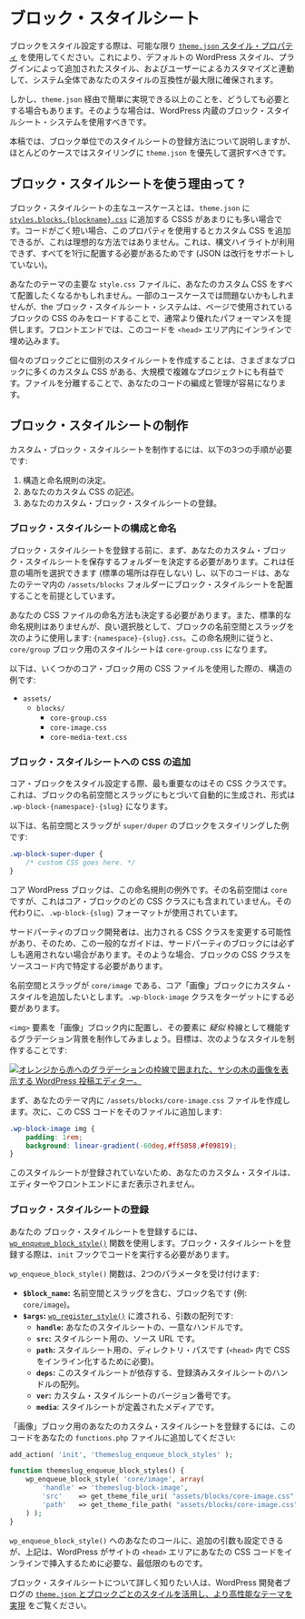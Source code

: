 <!-- 
# Block Stylesheets
 -->

# ブロック・スタイルシート

<!-- 
When styling blocks, you should always do so via the [`theme.json` styles property](https://developer.wordpress.org/themes/global-settings-and-styles/styles/) if possible. This ensures that your styles have the best compatibility across the system, working alongside the default WordPress styles, those added by plugins, and user customizations.
 -->

ブロックをスタイル設定する際は、可能な限り [`theme.json` スタイル・プロパティ](https://developer.wordpress.org/themes/global-settings-and-styles/styles/) を使用してください。これにより、デフォルトの WordPress スタイル、プラグインによって追加されたスタイル、およびユーザーによるカスタマイズと連動して、システム全体であなたのスタイルの互換性が最大限に確保されます。

<!-- 
But there are times when you simply need to step outside of what’s easily achievable via `theme.json`. For those cases, you should use WordPress’ built-in block stylesheets system.
 -->

しかし、`theme.json` 経由で簡単に実現できる以上のことを、どうしても必要とする場合もあります。そのような場合は、WordPress 内蔵のブロック・スタイルシート・システムを使用すべきです。

<!-- 
In this article, you will learn how to register per-block stylesheets, but remember that `theme.json` should be your first choice for styling in most cases.
 -->

本稿では、ブロック単位でのスタイルシートの登録方法について説明しますが、ほとんどのケースではスタイリングに `theme.json` を優先して選択すべきです。

<!-- 
## Why use block stylesheets?
 -->

## ブロック・スタイルシートを使う理由って ?

<!-- 
The primary use case for block stylesheets is when you have too much CSS to add to [`styles.blocks.{blockname}.css`](https://developer.wordpress.org/themes/global-settings-and-styles/styles/styles-reference/#css) in `theme.json`. This property allows you to add custom CSS, but it’s only ideal when it’s just a small bit of code. This is because you lose out on syntax highlighting and must place everything in a single line (JSON doesn’t support line breaks).
 -->

ブロック・スタイルシートの主なユースケースとは、`theme.json` に [`styles.blocks.{blockname}.css`](https://developer.wordpress.org/themes/global-settings-and-styles/styles/styles-reference/#css) に追加する CSSS があまりにも多い場合です。コードがごく短い場合、このプロパティを使用するとカスタム CSS を追加できるが、これは理想的な方法ではありません。これは、構文ハイライトが利用できず、すべてを1行に配置する必要があるためです (JSON は改行をサポートしていない)。

<!-- 
You may also be tempted to put all your custom CSS into your theme’s primary `style.css` file. That may be OK for some use cases, but the block stylesheets system often offers better performance by only loading the block’s CSS if the block is in use on a page. On the front end, it will also inline this code within the `<head>` area.
 -->

あなたのテーマの主要な `style.css` ファイルに、あなたのカスタム CSS をすべて配置したくなるかもしれません。一部のユースケースでは問題ないかもしれませんが、the ブロック・スタイルシート・システムは、ページで使用されているブロックの CSS のみをロードすることで、通常より優れたパフォーマンスを提供します。フロントエンドでは、このコードを `<head>` エリア内にインラインで埋め込みます。

<!-- 
Creating separate stylesheets for individual blocks is also beneficial for larger and more complex projects that have a lot of custom CSS for many different blocks. The separation of the files makes it easier to organize and manage your code.
 -->

個々のブロックごとに個別のスタイルシートを作成することは、さまざまなブロックに多くのカスタム CSS がある、大規模で複雑なプロジェクトにも有益です。ファイルを分離することで、あなたのコードの編成と管理が容易になります。

<!-- 
## Creating block stylesheets
 -->

## ブロック・スタイルシートの制作

<!-- 
To create custom block stylesheets, there are three steps you must take:
 -->

カスタム・ブロック・スタイルシートを制作するには、以下の3つの手順が必要です:

<!-- 
1.  Decide on an organizational and naming scheme.
2.  Write your custom CSS.
3.  Register your custom block stylesheet(s).
 -->

1.  構造と命名規則の決定。
2.  あなたのカスタム CSS の記述。
3.  あなたのカスタム・ブロック・スタイルシートの登録。

<!-- 
### Organizing and naming block stylesheets
 -->

### ブロック・スタイルシートの構成と命名

<!-- 
Before registering a block stylesheet, you first need to know what folder you will store your custom block stylesheets in. This can be anywhere you choose (there is no standard location), and the code below will assume you are putting block stylesheets in an `/assets/blocks` folder in your theme.
 -->

ブロック・スタイルシートを登録する前に、まず、あなたのカスタム・ブロック・スタイルシートを保存するフォルダーを決定する必要があります。これは任意の場所を選択できます (標準の場所は存在しない) し、以下のコードは、あなたのテーマ内の `/assets/blocks` フォルダーにブロック・スタイルシートを配置することを前提としています。

<!-- 
You should also decide on how you will name your CSS files. Again, there is no standard naming convention, but a good option is to use the block namespace and slug like so: `{namespace}-{slug}.css`. With this naming convention, a stylesheet for the `core/group` block would become `core-group.css`.
 -->

あなたの CSS ファイルの命名方法も決定する必要があります。また、標準的な命名規則はありませんが、良い選択肢として、ブロックの名前空間とスラッグを次のように使用します: `{namespace}-{slug}.css`。この命名規則に従うと、`core/group` ブロック用のスタイルシートは `core-group.css` になります。

<!-- 
Here is an example structure of what this could look like with CSS files for a few core blocks:
 -->

以下は、いくつかのコア・ブロック用の CSS ファイルを使用した際の、構造の例です:

*   `assets/`
    *   `blocks/`
        *   `core-group.css`
        *   `core-image.css`
        *   `core-media-text.css`

<!-- 
### Adding CSS to a block stylesheet
 -->

### ブロック・スタイルシートへの CSS の追加

<!-- 
To style a core block, the most important thing you need to know is its CSS class. This is automatically generated according to the block’s namespace and slug in the form of `.wp-block-{namespace}-{slug}`.
 -->

コア・ブロックをスタイル設定する際、最も重要なのはその CSS クラスです。これは、ブロックの名前空間とスラッグにもとづいて自動的に生成され、形式は `.wp-block-{namespace}-{slug}` になります。

<!-- 
Here is an example of styling a block with the namespace and slug of `super/duper` would look like:
 -->

以下は、名前空間とスラッグが `super/duper` のブロックをスタイリングした例です:

```css
.wp-block-super-duper {
	/* custom CSS goes here. */
}
```

<!-- 
Core WordPress blocks are an exception to this naming rule. Their namespace is `core`, but this is not included in any of the core blocks’ CSS classes. Instead, they use the `.wp-block-{slug}` format.
 -->

コア WordPress ブロックは、この命名規則の例外です。その名前空間は `core` ですが、これはコア・ブロックのどの CSS クラスにも含まれていません。その代わりに、`.wp-block-{slug}` フォーマットが使用されています。

<!-- 
It’s possible for third-party block developers to change the CSS class that gets output, so this general guide may not always be true for third-party blocks. In those cases, you will want to locate the block’s CSS class in the source code.
 -->

サードパーティのブロック開発者は、出力される CSS クラスを変更する可能性があり、そのため、この一般的なガイドは、サードパーティのブロックには必ずしも適用されない場合があります。そのような場合、ブロックの CSS クラスをソースコード内で特定する必要があります。

<!-- 
Suppose that you wanted to add some custom styling for the core Image block, which has the namespace and slug of `core/image`. You would need to target the `.wp-block-image` class.
 -->

名前空間とスラッグが `core/image` である、コア「画像」ブロックにカスタム・スタイルを追加したいとします。`.wp-block-image` クラスをターゲットにする必要があります。

<!-- 
Let’s try creating a gradient background, which essentially acts as a *faux* border for the `<img>` element within the Image block. The goal is to create a style that looks like this:
 -->

`<img>` 要素を「画像」ブロック内に配置し、その要素に *疑似* 枠線として機能するグラデーション背景を制作してみましょう。目標は、次のようなスタイルを制作することです:

<!-- 
[![WordPress post editor showing an image of palm trees with an orange-to-red gradient border.](https://i0.wp.com/developer.wordpress.org/files/2023/10/block-stylesheets-image-bg.jpg?resize=2048%2C923&ssl=1)](https://i0.wp.com/developer.wordpress.org/files/2023/10/block-stylesheets-image-bg.jpg?ssl=1)
 -->

[![オレンジから赤へのグラデーションの枠線で囲まれた、ヤシの木の画像を表示する WordPress 投稿エディター。](https://i0.wp.com/developer.wordpress.org/files/2023/10/block-stylesheets-image-bg.jpg?resize=2048%2C923&ssl=1)](https://i0.wp.com/developer.wordpress.org/files/2023/10/block-stylesheets-image-bg.jpg?ssl=1)

<!-- 
First, create an `/assets/blocks/core-image.css` file in your theme. Then, add this CSS code to it:
 -->

まず、あなたのテーマ内に `/assets/blocks/core-image.css` ファイルを作成します。次に、この CSS コードをそのファイルに追加します:

```css
.wp-block-image img {
	padding: 1rem;
	background: linear-gradient(-60deg,#ff5858,#f09819);
}
```

<!-- 
Because this stylesheet isn’t registered, your custom styles won’t show in the editor or on the front end yet.
 -->

このスタイルシートが登録されていないため、あなたのカスタム・スタイルは、エディターやフロントエンドにまだ表示されません。

<!-- 
### Registering a block stylesheet
 -->

### ブロック・スタイルシートの登録

<!-- 
To register your block stylesheet, you will use the [`wp_enqueue_block_style()`](https://developer.wordpress.org/reference/functions/wp_enqueue_block_style/) function. When registering block stylesheets, you should also execute the code on the `init` hook.
 -->

あなたの ブロック・スタイルシートを登録するには、[`wp_enqueue_block_style()`](https://developer.wordpress.org/reference/functions/wp_enqueue_block_style/) 関数を使用します。ブロック・スタイルシートを登録する際は、`init` フックでコードを実行する必要があります。

<!-- 
The `wp_enqueue_block_style()` function accepts two parameters:
 -->

`wp_enqueue_block_style()` 関数は、2つのパラメータを受け付けます:

<!-- 
*   **`$block_name`:** The block name, including both the namespace and slug (e.g., `core/image`).
*   **`$args`:** An array of arguments that is passed to [`wp_register_style()`](https://developer.wordpress.org/reference/functions/wp_register_style/):
    *   **`handle`:** A unique handle for your stylesheet.
    *   **`src`:** The source URL for the stylesheet.
    *   **`path`:** The directory path for the stylesheet (needed to inline the CSS in `<head>`).
    *   **`deps`:** An array of registered stylesheet handles this stylesheet depends on.
    *   **`ver`:** A custom stylesheet version number.
    *   **`media`**: The media for which the stylesheet has been defined.
 -->

*   **`$block_name`:** 名前空間とスラッグを含む、ブロック名です (例: `core/image`)。
*   **`$args`:** [`wp_register_style()`](https://developer.wordpress.org/reference/functions/wp_register_style/) に渡される、引数の配列です:
    *   **`handle`:** あなたのスタイルシートの、一意なハンドルです。
    *   **`src`:** スタイルシート用の、ソース URL です。
    *   **`path`:** スタイルシート用の、ディレクトリ・パスです (`<head>` 内で CSS をインライン化するために必要)。
    *   **`deps`:** このスタイルシートが依存する、登録済みスタイルシートのハンドルの配列。
    *   **`ver`:** カスタム・スタイルシートのバージョン番号です。
    *   **`media`**: スタイルシートが定義されたメディアです。

<!-- 
To register your custom stylesheet for the Image block, add this code to your `functions.php` file:
 -->

「画像」ブロック用のあなたのカスタム・スタイルシートを登録するには、このコードをあなたの `functions.php` ファイルに追加してください:

```php
add_action( 'init', 'themeslug_enqueue_block_styles' );

function themeslug_enqueue_block_styles() {
	wp_enqueue_block_style( 'core/image', array(
		'handle' => 'themeslug-block-image',
		'src'    => get_theme_file_uri( "assets/blocks/core-image.css" ),
		'path'   => get_theme_file_path( "assets/blocks/core-image.css" )
	) );
}
```

<!-- 
You can also configure additional arguments for your call to `wp_enqueue_block_style()`, but the above is the minimum needed for WordPress to inline your CSS code in the `<head>` area of the site.
 -->

`wp_enqueue_block_style()` へのあなたのコールに、追加の引数も設定できるが、上記は、WordPress がサイトの `<head>` エリアにあなたの CSS コードをインラインで挿入するために必要な、最低限のものです。

<!-- 
For a deeper dive into block stylesheets, check out [Leveraging theme.json and per-block styles for more performant themes](https://developer.wordpress.org/news/2022/12/leveraging-theme-json-and-per-block-styles-for-more-performant-themes/) on the WordPress Developer Blog.
 -->

ブロック・スタイルシートについて詳しく知りたい人は、WordPress 開発者ブログの [`theme.json` とブロックごとのスタイルを活用し、より高性能なテーマを実現](https://developer.wordpress.org/news/2022/12/leveraging-theme-json-and-per-block-styles-for-more-performant-themes/) をご覧ください。